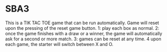 # SBA3
This is a TIK TAC TOE game that can be run automatically.
Game will reset upon the pressing of the reset game button.
1: play each box as normal.
2: once the game finishes with a draw or a winner, the game will automatically ask for a second or more match.
3: games can be reset at any time.
4 upon each game, the starter will switch between X and O.